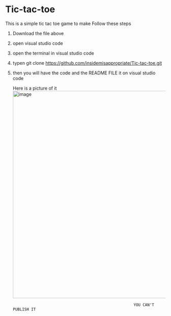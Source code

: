 # Tic-tac-toe
This is a simple tic tac toe game to make
Follow these steps
1. Download the file above
2. open visual studio code
3. open the terminal in visual studio code
4. typen git clone https://github.com/insidemisappropriate/Tic-tac-toe.git
5. then you will have the code and the README FILE it on visual studio code

   Here is a picture of it
   <img width="1366" height="651" alt="image" src="https://github.com/user-attachments/assets/c24d16c9-b763-476f-8497-b73c9d54b17c" />




                                                            YOU CAN'T PUBLISH IT
